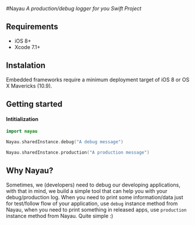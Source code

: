 #Nayau
*A production/debug logger for you Swift Project*

## Requirements
- iOS 8+
- Xcode 7.1+

## Instalation
Embedded frameworks require a minimum deployment target of iOS 8 or OS X Mavericks (10.9).

## Getting started
#### Intitialization
```swift
import nayau

Nayau.sharedInstance.debug("A debug message")

Nayau.sharedInstance.production("A production message")
```

## Why Nayau?
Sometimes, we (developers) need to debug our developing applications, with that in mind, we build a simple tool that can help you with your debug/production log. When you need to print some information/data just for test/follow flow of your application, use `debug` instance method from Nayau, when you need to print something in released apps, use `production` instance method from Nayau. Quite simple :)
